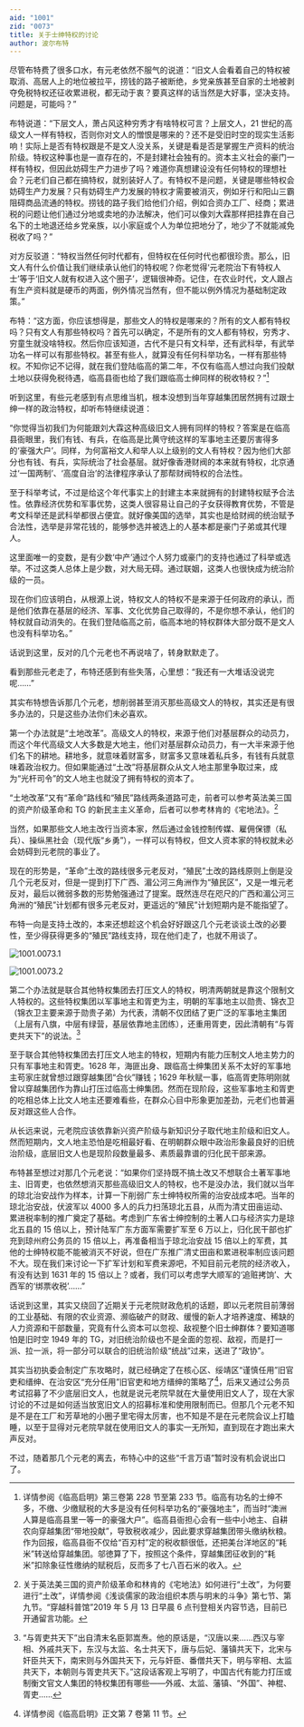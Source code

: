 ```yaml
---
aid: "1001"
zid: "0073"
title: 关于士绅特权的讨论
author: 波尔布特
---
```


尽管布特费了很多口水，有元老依然不服气的说道：“旧文人会看着自己的特权被取消、高居人上的地位被拉平，捞钱的路子被断绝，乡党亲族甚至自家的土地被剥夺免税特权还征收累进税，都无动于衷？要真这样的话当然是大好事，坚决支持。问题是，可能吗？”

布特说道：“下层文人，萧占风这种穷秀才有啥特权可言？上层文人，21 世纪的高级文人一样有特权，否则你对文人的憎恨是哪来的？还不是受旧时空的现实生活影响！实际上是否有特权跟是不是文人没关系，关键是看是否是掌握生产资料的统治阶级。特权这种事也是一直存在的，不是封建社会独有的。资本主义社会的豪门一样有特权，但因此妨碍生产力进步了吗？难道你真想建设没有任何特权的理想社会？元老们自己都在搞特权，就别装好人了。有特权不是问题，关键是哪些特权会妨碍生产力发展？只有妨碍生产力发展的特权才需要被消灭，例如牙行和阳山三霸阻碍商品流通的特权。捞钱的路子我们给他们介绍，例如合资办工厂、经商；累进税的问题让他们通过分地或卖地的办法解决，他们可以像刘大霖那样把挂靠在自己名下的土地退还给乡党亲族，以小家庭或个人为单位把地分了，地少了不就能减免税收了吗？”

对方反驳道：“特权当然任何时代都有，但特权在任何时代也都很珍贵。那么，旧文人有什么价值让我们继续承认他们的特权呢？你老觉得‘元老院治下有特权人士’等于‘旧文人就有权进入这个圈子’，逻辑很神奇。记住，在农业时代，文人跟占有生产资料就是硬币的两面，例外情况当然有，但不能以例外情况为基础制定政策。”

布特：“这方面，你应该想得是，那些文人的特权是哪来的？所有的文人都有特权吗？只有文人有那些特权吗？首先可以确定，不是所有的文人都有特权，穷秀才、穷童生就没啥特权。然后你应该知道，古代不是只有文科举，还有武科举，有武举功名一样可以有那些特权。甚至有些人，就算没有任何科举功名，一样有那些特权。不知你记不记得，就在我们登陆临高的第二年，不仅有临高人想过向我们投献土地以获得免税待遇，临高县衙也给了我们跟临高士绅同样的税收特权？”[^注1]

听到这里，有些元老感到有点思维当机，根本没想到当年穿越集团居然拥有过跟士绅一样的政治特权，却听布特继续说道：

“你觉得当初我们为何能跟刘大霖这种高级旧文人拥有同样的特权？答案是在临高县衙眼里，我们有钱、有兵，在临高是比黄守统这样的军事地主还要厉害得多的‘豪强大户’。同样，为何富裕文人和举人以上级别的文人有特权？因为他们大部分也有钱、有兵，实际统治了社会基层。就好像香港财阀的本来就有特权，北京通过‘一国两制’、‘高度自治’的法律程序承认了那帮财阀特权的合法性。

至于科举考试，不过是给这个年代事实上的封建主本来就拥有的封建特权赋予合法性。依靠经济优势和军事优势，这类人很容易让自己的子女获得教育优势，不管是考文科举还是武科举都很占便宜。就好像美国的选举，其实也是给财阀的统治赋予合法性，选举是非常花钱的，能够参选并被选上的人基本都是豪门子弟或其代理人。

这里面唯一的变数，是有少数‘中产’通过个人努力或豪门的支持也通过了科举或选举。不过这类人总体上是少数，对大局无碍。通过联姻，这类人也很快成为统治阶级的一员。

现在你们应该明白，从根源上说，特权文人的特权不是来源于任何政府的承认，而是他们依靠在基层的经济、军事、文化优势自己取得的，不是你想不承认，他们的特权就自动消失的。在我们登陆临高之前，临高本地的特权群体大部分既不是文人也没有科举功名。”

话说到这里，反对的几个元老也不再说啥了，转身默默走了。

看到那些元老走了，布特还感到有些失落，心里想：“我还有一大堆话没说完呢……”

其实布特想告诉那几个元老，想削弱甚至消灭那些高级文人的特权，其实还是有很多办法的，只是这些办法你们未必喜欢。

第一个办法就是“土地改革”。高级文人的特权，来源于他们对基层群众的动员力，而这个年代高级文人大多数是大地主，他们对基层群众动员力，有一大半来源于他们名下的耕地。耕地多，就意味着财富多，财富多又意味着私兵多，有钱有兵就意味着政治权力。但如果能通过“土改”将基层群众从文人地主那里争取过来，成为“光杆司令”的文人地主也就没了拥有特权的资本了。

“土地改革”又有“革命”路线和“殖民”路线两条道路可走，前者可以参考英法美三国的资产阶级革命和 TG 的新民主主义革命，后者可以参考林肯的《宅地法》。[^注2]

当然，如果那些文人地主改行当资本家，然后通过金钱控制传媒、雇佣保镖（私兵）、操纵黑社会（现代版“乡勇”），一样可以有特权，但文人资本家的特权就未必会妨碍到元老院的事业了。

现在的形势是，“革命”土改的路线很多元老反对，“殖民”土改的路线原则上倒是没几个元老反对，但是一提到打下广西、湄公河三角洲作为“殖民区”，又是一堆元老反对，最后以微弱多数的形势勉强通过了提案。既然连尽在咫尺的广西和湄公河三角洲的“殖民”计划都有很多元老反对，更遥远的“殖民”计划短期内是不能指望了。

布特一向是支持土改的，本来还想趁这个机会好好跟这几个元老谈谈土改的必要性，至少得获得更多的“殖民”路线支持，现在他们走了，也就不用谈了。

![1001.0073.1](/1001/0073/1.webp)

![1001.0073.2](/1001/0073/2.webp)

第二个办法就是联合其他特权集团去打压文人的特权，明清两朝就是靠这个限制文人特权的。这些特权集团以军事地主和胥吏为主，明朝的军事地主以勋贵、锦衣卫（锦衣卫主要来源于勋贵子弟）为代表，清朝不仅团结了更广泛的军事地主集团（上层有八旗，中层有绿营，基层依靠地主团练），还重用胥吏，因此清朝有“与胥吏共天下”的说法。[^注3]

至于联合其他特权集团去打压文人地主的特权，短期内有能力压制文人地主势力的只有军事地主和胥吏。1628 年，海匪出身、跟临高士绅集团关系不太好的军事地主苟家庄就曾想过跟穿越集团“合伙”赚钱；1629 年秋赋一事，临高胥吏陈明刚就曾以穿越集团作为靠山打压过临高士绅集团。然而在现阶段，这些军事地主和胥吏的吃相总体上比文人地主还要难看些，在群众心目中形象更加差劲，元老们也普遍反对跟这些人合作。

从长远来说，元老院应该依靠新兴资产阶级与新知识分子取代地主阶级和旧文人。然而短期内，文人地主恐怕是吃相最好看、在明朝群众眼中政治形象最良好的旧统治阶级，底层旧文人也是现阶段数量最多、素质最靠谱的归化民干部来源。

布特甚至想过对那几个元老说：“如果你们坚持既不搞土改又不想联合土著军事地主、旧胥吏，也依然想消灭那些高级旧文人的特权，也不是没办法，我们就以当年的琼北治安战作为样本，计算一下削弱广东士绅特权所需的治安战成本吧。当年的琼北治安战，伏波军以 4000 多人的兵力扫荡琼北五县，从而为清丈田亩运动、累进税率制的推广奠定了基础。考虑到广东省士绅控制的土著人口与经济实力是琼北五县的 15 倍以上，预计陆军广东方面军需要扩军至 6 万以上，归化民干部也扩充到琼州府公务员的 15 倍以上，再准备相当于琼北治安战 15 倍以上的军费，其他的士绅特权能不能被消灭不好说，但在广东推广清丈田亩和累进税率制应该问题不大。现在我们来讨论一下扩军计划和军费来源吧，不知目前元老院的经济收入，有没有达到 1631 年的 15 倍以上？或者，我们可以考虑学大顺军的‘追赃拷饷’、大西军的‘绑票收税’……”

话说到这里，其实又绕回了近期关于元老院财政危机的话题，即以元老院目前薄弱的工业基础、有限的农业资源、濒临破产的财政、缓慢的新人才培养速度、稀缺的人力资源和干部数量，究竟有什么资本可以忽视、敌视整个旧士绅群体？要知道哪怕是旧时空 1949 年的 TG，对旧统治阶级也不是全面的忽视、敌视，而是打一派、拉一派，将一部分可以联合的旧统治阶级“统战”过来，送进了“政协”。

其实当初执委会制定广东攻略时，就已经确定了在核心区、绥靖区“谨慎任用”旧官吏和缙绅、在治安区“充分任用”旧官吏和地方缙绅的策略了[^注4]，后来又通过公务员考试招募了不少底层旧文人，也就是说元老院早就在大量使用旧文人了，现在大家讨论的不过是如何适当放宽旧文人的招募标准和使用限制而已。但那几个元老不知是不是在工厂和芳草地的小圈子里宅得太厉害，也不知是不是在元老院会议上打瞌睡，以至于显得对元老院早就在使用旧文人的事实一无所知，直到现在才跑出来大声反对。

不过，随着那几个元老的离去，布特心中的这些“千言万语”暂时没有机会说出口了。

[^注1]: 详情参阅《临高启明》第三卷第 228 节至第 233 节。临高有功名的士绅不多，不缴、少缴赋税的大多是没有任何科举功名的“豪强地主”，而当时“澳洲人算是临高县里一等一的豪强大户”。临高县衙担心会有一些中小地主、自耕农向穿越集团“带地投献”，导致税收减少，因此要求穿越集团带头缴纳秋粮。作为回报，临高县衙不仅给“百刃村”定的税收额很低，还把美台洋地区的“耗米”转送给穿越集团。邬徳算了下，按照这个条件，穿越集团征收到的“耗米”扣除象征性缴纳的赋税后，反而多了七八百石米的收入。
[^注2]: 关于英法美三国的资产阶级革命和林肯的《宅地法》如何进行“土改”，为何要进行“土改”，详情参阅《浅谈儒家的政治组织本质与明末的斗争》第七节、第九节。“穿越科普馆”2019 年 5 月 13 日早晨 6 点刊登相关内容节选，目前已开通留言功能。
[^注3]: “与胥吏共天下”出自清末名臣郭嵩焘。他的原话是，“汉唐以来……西汉与宰相、外戚共天下，东汉与太监、名士共天下，唐与后妃、藩镇共天下，北宋与奸臣共天下，南宋则与外国共天下，元与奸臣、番僧共天下，明与宰相、太监共天下，本朝则与胥吏共天下。”这段话客观上写明了，中国古代有能力打压或制衡文官文人集团的特权集团有哪些——外戚、太监、藩镇、“外国”、神棍、胥吏……
[^注4]: 详情参阅《临高启明》正文第 7 卷第 11 节。
